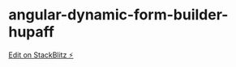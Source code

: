 # angular-dynamic-form-builder-hupaff

[Edit on StackBlitz ⚡️](https://stackblitz.com/edit/angular-dynamic-form-builder-hupaff)